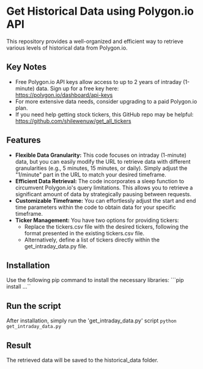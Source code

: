 # Get Historical Data using Polygon.io API

This repository provides a well-organized and efficient way to retrieve various levels of historical data from Polygon.io.

## Key Notes

- Free Polygon.io API keys allow access to up to 2 years of intraday (1-minute) data. Sign up for a free key here: https://polygon.io/dashboard/api-keys
- For more extensive data needs, consider upgrading to a paid Polygon.io plan.
- If you need help getting stock tickers, this GitHub repo may be helpful: https://github.com/shilewenuw/get_all_tickers

## Features

- **Flexible Data Granularity:** This code focuses on intraday (1-minute) data, but you can easily modify the URL to retrieve data with different granularities (e.g., 5 minutes, 15 minutes, or daily). Simply adjust the "1/minute" part in the URL to match your desired timeframe.
- **Efficient Data Retrieval:** The code incorporates a sleep function to circumvent Polygon.io's query limitations. This allows you to retrieve a significant amount of data by strategically pausing between requests.
- **Customizable Timeframe:** You can effortlessly adjust the start and end time parameters within the code to obtain data for your specific timeframe.
- **Ticker Management:** You have two options for providing tickers:
    - Replace the tickers.csv file with the desired tickers, following the format presented in the existing tickers.csv file.
    - Alternatively, define a list of tickers directly within the get_intraday_data.py file.

## Installation

Use the following pip command to install the necessary libraries:
```pip install ...``

## Run the script

After installation, simply run the 'get_intraday_data.py' script
```python get_intraday_data.py```

## Result
The retrieved data will be saved to the historical_data folder.
